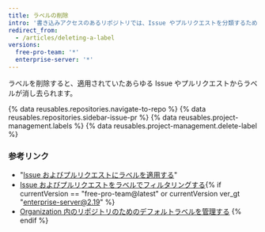 ```yaml
---
title: ラベルの削除
intro: '書き込みアクセスのあるリポジトリでは、Issue やプルリクエストを分類するために必要のないラベルを削除できます。'
redirect_from:
  - /articles/deleting-a-label
versions:
  free-pro-team: '*'
  enterprise-server: '*'
---
```


ラベルを削除すると、適用されていたあらゆる Issue やプルリクエストからラベルが消し去られます。

{% data reusables.repositories.navigate-to-repo %}
{% data reusables.repositories.sidebar-issue-pr %}
{% data reusables.project-management.labels %}
{% data reusables.project-management.delete-label %}

### 参考リンク

- "[Issue およびプルリクエストにラベルを適用する](/articles/applying-labels-to-issues-and-pull-requests)"
- [Issue およびプルリクエストをラベルでフィルタリングする](/articles/filtering-issues-and-pull-requests-by-labels){% if currentVersion == "free-pro-team@latest" or currentVersion ver_gt "enterprise-server@2.19" %}
- [Organization 内のリポジトリのためのデフォルトラベルを管理する](/articles/managing-default-labels-for-repositories-in-your-organization)
{% endif %}
